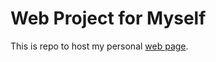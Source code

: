 # Web Project for Myself

This is repo to host my personal [web page](https://felipe-jeon.vercel.app/).


